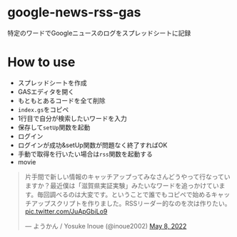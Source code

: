 # google-news-rss-gas
特定のワードでGoogleニュースのログをスプレッドシートに記録

# How to use

 - スプレッドシートを作成
 - GASエディタを開く
 - もともとあるコードを全て削除
 - `index.gs`をコピペ
 - 1行目で自分が検索したいワードを入力
 - 保存して`setUp`関数を起動
 - ログイン
 - ログインが成功&setUp関数が問題なく終了すればOK
 - 手動で取得を行いたい場合は`rss`関数を起動する
- movie 

 <blockquote class="twitter-tweet"><p lang="ja" dir="ltr">片手間で新しい情報のキャッチアップってみなさんどうやって行なっていますか？最近僕は「滋賀県実証実験」みたいなワードを追っかけています。毎回調べるのは大変です。ということで誰でもコピペで始めるキャッチアップスクリプトを作りました。RSSリーダー的なのを次は作りたい。 <a href="https://t.co/JuApGbiLo9">pic.twitter.com/JuApGbiLo9</a></p>&mdash; ようかん / Yosuke Inoue (@inoue2002) <a href="https://twitter.com/inoue2002/status/1523188278241140736?ref_src=twsrc%5Etfw">May 8, 2022</a></blockquote> <script async src="https://platform.twitter.com/widgets.js" charset="utf-8"></script>